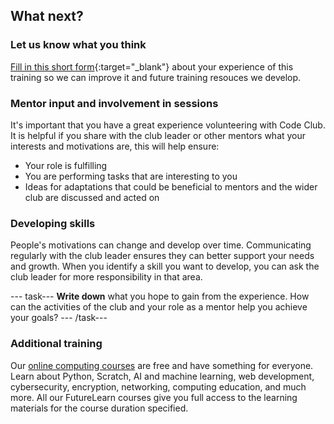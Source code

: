 ## What next?

### Let us know what you think
[Fill in this short form](https://form.raspberrypi.org/4873965){:target="_blank"} about your experience of this training so we can improve it and future training resouces we develop.

### Mentor input and involvement in sessions
It's important that you have a great experience volunteering with Code Club. It is helpful if you share with the club leader or other mentors what your interests and motivations are, this will help ensure:
+ Your role is fulfilling
+ You are performing tasks that are interesting to you
+ Ideas for adaptations that could be beneficial to mentors and the wider club are discussed and acted on 

### Developing skills
People's motivations can change and develop over time. Communicating regularly with the club leader ensures they can better support your needs and growth. When you identify a skill you want to develop, you can ask the club leader for more responsibility in that area. 

--- task--- 
**Write down** what you hope to gain from the experience. How can the activities of the club and your role as a mentor help you achieve your goals?
--- /task--- 

### Additional training
Our [online computing courses](https://www.raspberrypi.org/courses/learn-python) are free and have something for everyone. Learn about Python, Scratch, AI and machine learning, web development, cybersecurity, encryption, networking, computing education, and much more. All our FutureLearn courses give you full access to the learning materials for the course duration specified.
